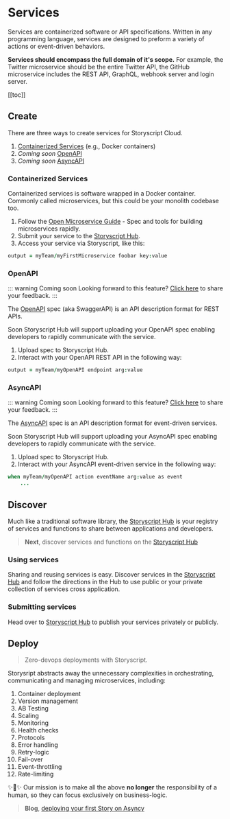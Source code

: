 # Services

Services are containerized software or API specifications. Written in any programming language, services are designed to preform a variety of actions or event-driven behaviors.

**Services should encompass the full domain of it's scope.** For example, the Twitter microservice should be the entire Twitter API, the GitHub microservice includes the REST API, GraphQL, webhook server and login server.

[[toc]]

## Create

There are three ways to create services for Storyscript Cloud.

1. [Containerized Services](#containerized-services) (e.g., Docker containers)
1. *Coming soon* [OpenAPI](#openapi)
1. *Coming soon* [AsyncAPI](#syncapi)


### Containerized Services

Containerized services is software wrapped in a Docker container. Commonly called microservices, but this could be your monolith codebase too.

1. Follow the [Open Microservice Guide](https://microservice.guide) - Spec and tools for building microservices rapidly.
2. Submit your service to the [Storyscript Hub](https://hub.storyscript.io).
3. Access your service via Storyscript, like this:

```coffeescript
output = myTeam/myFirstMicroservice foobar key:value
```

### OpenAPI

::: warning Coming soon
Looking forward to this feature? [Click here](https://asyncy.nolt.io/6) to share your feedback.
:::

The [OpenAPI](https://swagger.io/docs/specification/about/) spec (aka SwaggerAPI) is an API description format for REST APIs.

Soon Storyscript Hub will support uploading your OpenAPI spec enabling developers to rapidly communicate with the service.

1. Upload spec to Storyscript Hub.
2. Interact with your OpenAPI REST API in the following way:

```coffeescript
output = myTeam/myOpenAPI endpoint arg:value
```

### AsyncAPI

::: warning Coming soon
Looking forward to this feature? [Click here](https://asyncy.nolt.io/7) to share your feedback.
:::


The [AsyncAPI](https://asyncapi.com) spec is an API description format for event-driven services.

Soon Storyscript Hub will support uploading your AsyncAPI spec enabling developers to rapidly communicate with the service.

1. Upload spec to Storyscript Hub.
2. Interact with your AsyncAPI event-driven service in the following way:

```coffeescript
when myTeam/myOpenAPI action eventName arg:value as event
    ...
```

## Discover

Much like a traditional software library, the [Storyscript Hub](https://hub.storyscript.io) is your registry of services and functions to share between applications and developers.

> **Next**, discover services and functions on the [Storyscript Hub](https://hub.storyscript.io)

### Using services

Sharing and reusing services is easy. Discover services in the [Storyscript Hub](https://hub.storyscript.io) and follow the directions in the Hub to use public or your private collection of services cross application.

### Submitting services

Head over to [Storyscript Hub](https://hub.storyscript.io) to publish your services privately or publicly.

## Deploy

> Zero-devops deployments with Storyscript.

Storysript abstracts away the unnecessary complexities in orchestrating, communicating and managing microservices, including:

1. Container deployment
1. Version management
1. AB Testing
1. Scaling
1. Monitoring
1. Health checks
1. Protocols
1. Error handling
1. Retry-logic
1. Fail-over
1. Event-throttling
1. Rate-limiting

:sparkles::cake::sparkles: Our mission is to make all the above **no longer** the responsibility of a human, so they can focus exclusively on business-logic.

> **Blog**, [deploying your first Story on Asyncy](https://asyncy.com/blog/story-telling/)
